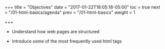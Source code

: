 +++
title = "Objectives"
date = "2017-01-22T18:05:18-05:00"
toc = true
next = "/01-html-basics/agenda"
prev = "/01-html-basics"
weight = 1

+++


- Understand how web pages are structured

- Introduce some of the most frequently used html tags
